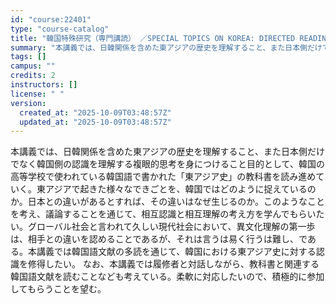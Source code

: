 ```yaml
---
id: "course:22401"
type: "course-catalog"
title: "韓国特殊研究（専門講読） ／SPECIAL TOPICS ON KOREA: DIRECTED READINGS"
summary: "本講義では、日韓関係を含めた東アジアの歴史を理解すること、また日本側だけでなく韓国側の認識を理解する複眼的思考を身につけること目的として、韓国の高等学校で使われている韓国語で書かれた「東アジア史」の教科書を読み進めていく。東アジアで起きた様…"
tags: []
campus: ""
credits: 2
instructors: []
license: " "
version:
  created_at: "2025-10-09T03:48:57Z"
  updated_at: "2025-10-09T03:48:57Z"
---
```


本講義では、日韓関係を含めた東アジアの歴史を理解すること、また日本側だけでなく韓国側の認識を理解する複眼的思考を身につけること目的として、韓国の高等学校で使われている韓国語で書かれた「東アジア史」の教科書を読み進めていく。東アジアで起きた様々なできごとを、韓国ではどのように捉えているのか。日本との違いがあるとすれば、その違いはなぜ生じるのか。このようなことを考え、議論することを通じて、相互認識と相互理解の考え方を学んでもらいたい。グローバル社会と言われて久しい現代社会において、異文化理解の第一歩は、相手との違いを認めることであるが、それは言うは易く行うは難し、である。本講義では韓国語文献の多読を通じて、韓国における東アジア史に対する認識を修得したい。 なお、本講義では履修者と対話しながら、教科書と関連する韓国語文献を読むことなども考えている。柔軟に対応したいので、積極的に参加してもらうことを望む。
